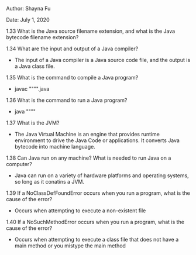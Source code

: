 Author: Shayna Fu

Date: July 1, 2020

1.33
What is the Java source filename extension, and what is the Java bytecode
filename extension?


1.34
What are the input and output of a Java compiler?
- The input of a Java compiler is a Java source code file, and the output is a
  Java class file.

1.35
What is the command to compile a Java program?
- javac """".java

1.36
What is the command to run a Java program?
- java """"

1.37
What is the JVM?
- The Java Virtual Machine is an engine that provides runtime environment to 
  drive the Java Code or applications. It converts Java bytecode into machine
  language.

1.38
Can Java run on any machine? What is needed to run Java on a computer?
- Java can run on a variety of hardware platforms and operating systems, so
  long as it conatins a JVM.

1.39
If a NoClassDefFoundError occurs when you run a program, what is the cause of 
the error?
- Occurs when attempting to execute a non-existent file

1.40
If a NoSuchMethodError occurs when you run a program, what is the cause of the 
error?
- Occurs when attempting to execute a class file that does not have a main method
  or you mistype the main method
